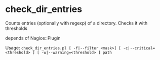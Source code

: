 # check_dir_entries
Counts entries (optionally with regexp) of a directory. Checks it with thresholds

depends of Nagios::Plugin

Usage: `check_dir_entries.pl [ -f|--filter <mask>] [ -c|--critical=<threshold> ] [ -w|--warning=<threshold> ] path`

